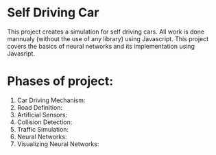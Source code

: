 # Self Driving Car
This project creates a simulation for self driving cars. All work is done mannualy (without the use of any library) using Javascript. This 
project covers the basics of neural networks and its implementation using Javasript.

# Phases of project:

1.  Car Driving Mechanism:
2.  Road Definition:
3.  Artificial Sensors:
4.  Collision Detection:
5.  Traffic Simulation:
6.  Neural Networks:
7.  Visualizing Neural Networks:


